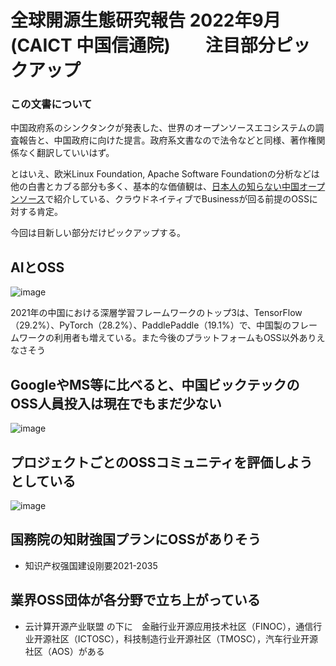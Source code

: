 
# 全球開源生態研究報告 2022年9月 (CAICT 中国信通院)　　注目部分ピックアップ

###  この文書について

中国政府系のシンクタンクが発表した、世界のオープンソースエコシステムの調査報告と、中国政府に向けた提言。政府系文書なので法令などと同様、著作権関係なく翻訳していいはず。

とはいえ、欧米Linux Foundation, Apache Software Foundationの分析などは他の白書とカブる部分も多く、基本的な価値観は、[日本人の知らない中国オープンソース](https://gihyo.jp/list/group/%E6%97%A5%E6%9C%AC%E4%BA%BA%E3%81%8C%E7%9F%A5%E3%82%89%E3%81%AA%E3%81%84%E4%B8%AD%E5%9B%BD%E3%82%AA%E3%83%BC%E3%83%97%E3%83%B3%E3%82%BD%E3%83%BC%E3%82%B9%E6%9C%80%E5%89%8D%E7%B7%9A-%E5%AB%8C%E5%84%B2-%E5%8E%9F%E7%90%86%E4%B8%BB%E7%BE%A9-%E3%81%AE%E3%81%AA%E3%81%84OSS%E6%96%87%E5%8C%96%E3%82%92%E8%AA%AD%E3%81%BF%E8%A7%A3%E3%81%8F)で紹介している、クラウドネイティブでBusinessが回る前提のOSSに対する肯定。

今回は目新しい部分だけピックアップする。


## AIとOSS

![image](https://user-images.githubusercontent.com/1667148/191515311-644f59b5-71ea-40dd-aaeb-a6860acc0725.png)

2021年の中国における深層学習フレームワークのトップ3は、TensorFlow（29.2%）、PyTorch（28.2%）、PaddlePaddle（19.1%）で、中国製のフレームワークの利用者も増えている。また今後のプラットフォームもOSS以外ありえなさそう

## GoogleやMS等に比べると、中国ビックテックのOSS人員投入は現在でもまだ少ない


![image](https://user-images.githubusercontent.com/1667148/191516483-a140d732-c6ed-4858-8009-ec1501dfe447.png)

## プロジェクトごとのOSSコミュニティを評価しようとしている

![image](https://user-images.githubusercontent.com/1667148/191516754-ffb9ab29-8f92-4c31-a7e2-67215c5135db.png)

## 国務院の知財強国プランにOSSがありそう

- 知识产权强国建设刚要2021-2035

## 業界OSS団体が各分野で立ち上がっている

- 云计算开源产业联盟 の下に　金融行业开源应用技术社区（FINOC），通信行业开源社区（ICTOSC），科技制造行业开源社区（TMOSC），汽车行业开源社区（AOS）がある


